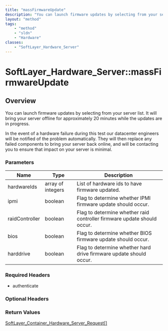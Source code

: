 ```yaml
---
title: "massFirmwareUpdate"
description: "You can launch firmware updates by selecting from your server list. It will bring your server offline for approximately... "
layout: "method"
tags:
    - "method"
    - "sldn"
    - "Hardware"
classes:
    - "SoftLayer_Hardware_Server"
---
```

# SoftLayer_Hardware_Server::massFirmwareUpdate
## Overview 
You can launch firmware updates by selecting from your server list. It will bring your server offline for approximately 20 minutes while the updates are in progress. 

In the event of a hardware failure during this test our datacenter engineers will be notified of the problem automatically. They will then replace any failed components to bring your server back online, and will be contacting you to ensure that impact on your server is minimal. 

### Parameters 
|Name | Type | Description |
| --- | --- | --- |
|hardwareIds| array of integers| List of hardware ids to have firmware updated.|
|ipmi| boolean| Flag to determine whether IPMI firmware update should occur.|
|raidController| boolean| Flag to determine whether raid controller firmware update should occur.|
|bios| boolean| Flag to determine whether BIOS firmware update should occur.|
|harddrive| boolean| Flag to determine whether hard drive firmware update should occur.|


### Required Headers
* authenticate

### Optional Headers

### Return Values
<a href='/reference/datatypes/SoftLayer_Container_Hardware_Server_Request'>SoftLayer_Container_Hardware_Server_Request[] </a>

